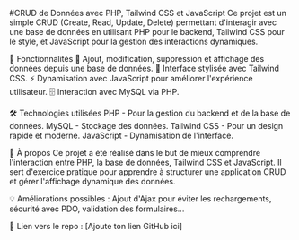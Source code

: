 #CRUD de Données avec PHP, Tailwind CSS et JavaScript
Ce projet est un simple CRUD (Create, Read, Update, Delete) permettant d'interagir avec une base de données en utilisant PHP pour le backend, Tailwind CSS pour le style, et JavaScript pour la gestion des interactions dynamiques.

🚀 Fonctionnalités
📌 Ajout, modification, suppression et affichage des données depuis une base de données.
🎨 Interface stylisée avec Tailwind CSS.
⚡ Dynamisation avec JavaScript pour améliorer l'expérience utilisateur.
🗄️ Interaction avec MySQL via PHP.

🛠️ Technologies utilisées
PHP - Pour la gestion du backend et de la base de données.
MySQL - Stockage des données.
Tailwind CSS - Pour un design rapide et moderne.
JavaScript - Dynamisation de l'interface.

📜 À propos
Ce projet a été réalisé dans le but de mieux comprendre l'interaction entre PHP, la base de données, Tailwind CSS et JavaScript. Il sert d'exercice pratique pour apprendre à structurer une application CRUD et gérer l'affichage dynamique des données.

💡 Améliorations possibles : Ajout d'Ajax pour éviter les rechargements, sécurité avec PDO, validation des formulaires...

🔗 Lien vers le repo : [Ajoute ton lien GitHub ici]




